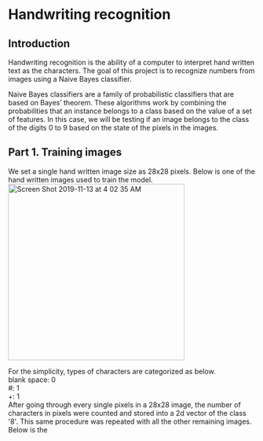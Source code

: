 # Handwriting recognition
## Introduction
Handwriting recognition is the ability of a computer to interpret hand written text as the characters. The goal of this project is to recognize numbers from images using a Naive Bayes classifier.

Naive Bayes classifiers are a family of probabilistic classifiers that are based on Bayes’ theorem. These algorithms work by combining the probabilities that an instance belongs to a class based on the value of a set of features. In this case, we will be testing if an image belongs to the class of the digits 0 to 9 based on the state of the pixels in the images.


## Part 1. Training images
We set a single hand written image size as 28x28 pixels. Below is one of the hand written images used to train the model.\
<img width="359" alt="Screen Shot 2019-11-13 at 4 02 35 AM" src="https://user-images.githubusercontent.com/37637823/68753493-c2536780-05ca-11ea-8f50-061ca2a10b51.png">

For the simplicity, types of characters are categorized as below.\
blank space: 0\
#: 1\
+: 1\
After going through every single pixels in a 28x28 image, the number of characters in pixels were counted and stored into a 2d vector of the class '8'. This same procedure was repeated with all the other remaining images.
Below is the 
